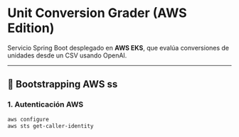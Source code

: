 # Unit Conversion Grader (AWS Edition)

Servicio Spring Boot desplegado en **AWS EKS**, que evalúa conversiones de unidades desde un CSV usando OpenAI.

---

## 🚀 Bootstrapping AWS ss

### 1. Autenticación AWS
```bash
aws configure
aws sts get-caller-identity


